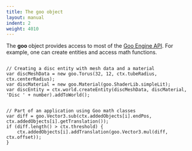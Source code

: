 ```yaml
---
title: The goo object
layout: manual
indent: 2
weight: 4010
---
```

The <strong>goo </strong>object provides access to most of the <a href="http://code.gooengine.com/latest/docs/" target="_blank">Goo Engine API</a>. For example, one can create entities and access math functions.

<pre><code>
// Creating a disc entity with mesh data and a material
var discMeshData = new goo.Torus(32, 12, ctx.tubeRadius, ctx.centerRadius);
var discMaterial = new goo.Material(goo.ShaderLib.simpleLit);
var discEntity = ctx.world.createEntity(discMeshData, discMaterial, 'Disc ' + number).addToWorld();
</code></pre>


<pre><code>
// Part of an application using Goo math classes
var diff = goo.Vector3.sub(ctx.addedObjects[i].endPos, ctx.addedObjects[i].getTranslation());
if (diff.length() > ctx.threshold) {
	ctx.addedObjects[i].addTranslation(goo.Vector3.mul(diff, ctx.offset));
}
</code></pre>
